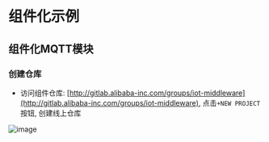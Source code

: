 # 组件化示例

## 组件化MQTT模块

### 创建仓库

+ 访问组件仓库: [http://gitlab.alibaba-inc.com/groups/iot-middleware](http://gitlab.alibaba-inc.com/groups/iot-middleware), 点击`+NEW PROJECT`按钮, 创建线上仓库

![image](https://yuncodeweb.oss-cn-hangzhou.aliyuncs.com/uploads/edward.yangx/public-docs/69179f7a41dc7a3ff2028fd50483d4cc/image.png)
